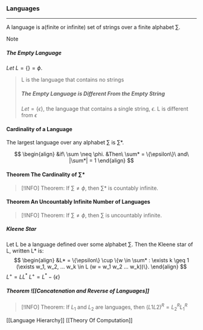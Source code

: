 ### Languages
---
A language is a(finite or infinite) set of strings over a finite alphabet $\sum$.

>[!Note]
>##### The Empty Language
$Let\ L = \{\} = \phi$.
> L is the language that contains no strings
> ##### The Empty Language is Different From the Empty String
>$Let = \{\epsilon\}$, the language that contains a single string, $\epsilon$.
>L is different from $\epsilon$ 

#### Cardinality of a Language
The largest language over any alphabet $\sum$ is $\sum$*. 

$$
\begin{align}
&if\ \sum \neq \phi.
&Then\ \sum* = \{\epsilon\}\ and\ |\sum*| = 1 
\end{align}
$$

#### Theorem The Cardinality of $\sum$*
>[!INFO]
Theorem: If $\sum \neq \phi$, then $\sum*$ is countably infinite.

#### Theorem An Uncountably Infinite Number of Languages
>[!INFO]
Theorem: If $\sum \neq \phi$, then $\sum$ is uncountably infinite.



##### Kleene  Star
Let L be a language defined over some alphabet $\sum$. Then the Kleene star of L, written L* is:
$$
\begin{align}
&L* = \{\epsilon\} \cup \{w \in \sum* : \exists k \geq 1 (\exists w_1, w_2, … w_k \in L (w = w_1 w_2 … w_k))\}.
\end{align}
$$
$L^+ = LL^*$
$L^+ = L^* - \{\epsilon\}$

##### Theorem ![[Concatenation and Reverse of Languages]]
>[!INFO]
Theorem: If $L_1$ and $L_2$ are languages, then $(L1 L2)^R = L_2^R L_1^R$

[[Language Hierarchy]]
[[Theory Of Computation]]
